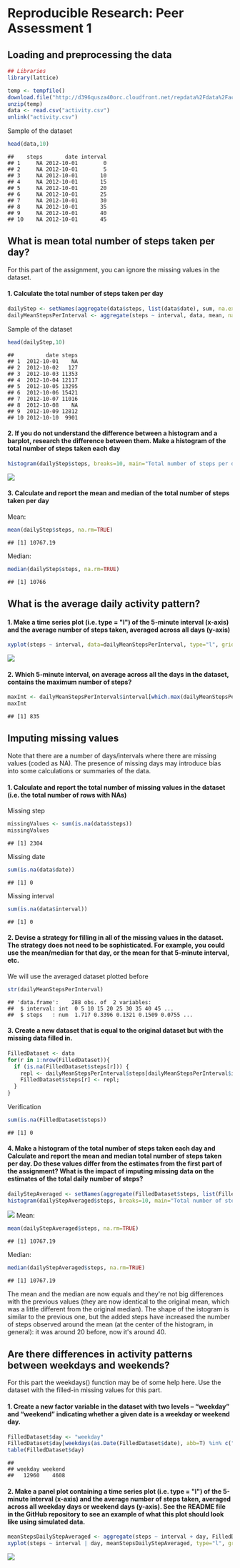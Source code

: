 # Reproducible Research: Peer Assessment 1


## Loading and preprocessing the data

```r
## Libraries
library(lattice)

temp <- tempfile()
download.file("http://d396qusza40orc.cloudfront.net/repdata%2Fdata%2Factivity.zip",temp)
unzip(temp)
data <- read.csv("activity.csv")
unlink("activity.csv")
```
  
Sample of the dataset

```r
head(data,10)
```

```
##    steps       date interval
## 1     NA 2012-10-01        0
## 2     NA 2012-10-01        5
## 3     NA 2012-10-01       10
## 4     NA 2012-10-01       15
## 5     NA 2012-10-01       20
## 6     NA 2012-10-01       25
## 7     NA 2012-10-01       30
## 8     NA 2012-10-01       35
## 9     NA 2012-10-01       40
## 10    NA 2012-10-01       45
```


## What is mean total number of steps taken per day?
For this part of the assignment, you can ignore the missing values in the dataset.  

#### 1. Calculate the total number of steps taken per day

```r
dailyStep <- setNames(aggregate(data$steps, list(data$date), sum, na.exclude=T), c("date", "steps"))
dailyMeanStepsPerInterval <- aggregate(steps ~ interval, data, mean, na.exclude=T)
```
  
Sample of the dataset

```r
head(dailyStep,10)
```

```
##          date steps
## 1  2012-10-01    NA
## 2  2012-10-02   127
## 3  2012-10-03 11353
## 4  2012-10-04 12117
## 5  2012-10-05 13295
## 6  2012-10-06 15421
## 7  2012-10-07 11016
## 8  2012-10-08    NA
## 9  2012-10-09 12812
## 10 2012-10-10  9901
```
  
#### 2. If you do not understand the difference between a histogram and a barplot, research the difference between them. Make a histogram of the total number of steps taken each day

```r
histogram(dailyStep$steps, breaks=10, main="Total number of steps per day", xlab="Steps per day")
```

![](PA1_template_files/figure-html/unnamed-chunk-5-1.png) 
  
#### 3. Calculate and report the mean and median of the total number of steps taken per day  
Mean:

```r
mean(dailyStep$steps, na.rm=TRUE)
```

```
## [1] 10767.19
```
Median:

```r
median(dailyStep$steps, na.rm=TRUE)
```

```
## [1] 10766
```

## What is the average daily activity pattern?

#### 1. Make a time series plot (i.e. type = "l") of the 5-minute interval (x-axis) and the average number of steps taken, averaged across all days (y-axis)

```r
xyplot(steps ~ interval, data=dailyMeanStepsPerInterval, type="l", grid=TRUE, ylab="Number of steps", xlab="Intervals", main="Average daily activity pattern")
```

![](PA1_template_files/figure-html/unnamed-chunk-8-1.png) 

#### 2. Which 5-minute interval, on average across all the days in the dataset, contains the maximum number of steps?  

```r
maxInt <- dailyMeanStepsPerInterval$interval[which.max(dailyMeanStepsPerInterval$steps)]
maxInt
```

```
## [1] 835
```

## Imputing missing values
Note that there are a number of days/intervals where there are missing values (coded as NA). The presence of missing days may introduce bias into some calculations or summaries of the data.

#### 1. Calculate and report the total number of missing values in the dataset (i.e. the total number of rows with NAs)
Missing step

```r
missingValues <- sum(is.na(data$steps))
missingValues
```

```
## [1] 2304
```
Missing date

```r
sum(is.na(data$date))
```

```
## [1] 0
```
Missing interval

```r
sum(is.na(data$interval))
```

```
## [1] 0
```

#### 2. Devise a strategy for filling in all of the missing values in the dataset. The strategy does not need to be sophisticated. For example, you could use the mean/median for that day, or the mean for that 5-minute interval, etc.
We will use the averaged dataset plotted before

```r
str(dailyMeanStepsPerInterval)
```

```
## 'data.frame':	288 obs. of  2 variables:
##  $ interval: int  0 5 10 15 20 25 30 35 40 45 ...
##  $ steps   : num  1.717 0.3396 0.1321 0.1509 0.0755 ...
```

#### 3. Create a new dataset that is equal to the original dataset but with the missing data filled in.

```r
FilledDataset <- data
for(r in 1:nrow(FilledDataset)){
  if (is.na(FilledDataset$steps[r])) {
    repl <- dailyMeanStepsPerInterval$steps[dailyMeanStepsPerInterval$interval == FilledDataset$interval[r]];
    FilledDataset$steps[r] <- repl;
  }
}
```
Verification

```r
sum(is.na(FilledDataset$steps))
```

```
## [1] 0
```

#### 4. Make a histogram of the total number of steps taken each day and Calculate and report the mean and median total number of steps taken per day. Do these values differ from the estimates from the first part of the assignment? What is the impact of imputing missing data on the estimates of the total daily number of steps?

```r
dailyStepAveraged <- setNames(aggregate(FilledDataset$steps, list(FilledDataset$date), sum, na.exclude=T), c("date", "steps"))
histogram(dailyStepAveraged$steps, breaks=10, main="Total number of steps per day, averaged", xlab="Steps per day")
```

![](PA1_template_files/figure-html/unnamed-chunk-16-1.png) 
Mean:

```r
mean(dailyStepAveraged$steps, na.rm=TRUE)
```

```
## [1] 10767.19
```
Median:

```r
median(dailyStepAveraged$steps, na.rm=TRUE)
```

```
## [1] 10767.19
```
The mean and the median are now equals and they're not big differences with the previous values (they are now identical to the original mean, which was a little different from the original median).
The shape of the istogram is similar to the previous one, but the added steps have increased the number of steps observed around the mean (at the center of the histogram, in general): it was around 20 before, now it's around 40.


## Are there differences in activity patterns between weekdays and weekends?
For this part the weekdays() function may be of some help here. Use the dataset with the filled-in missing values for this part.

#### 1. Create a new factor variable in the dataset with two levels – “weekday” and “weekend” indicating whether a given date is a weekday or weekend day.

```r
FilledDataset$day <- "weekday"
FilledDataset$day[weekdays(as.Date(FilledDataset$date), abb=T) %in% c("sab","dom")] <- "weekend"
table(FilledDataset$day)
```

```
## 
## weekday weekend 
##   12960    4608
```

#### 2. Make a panel plot containing a time series plot (i.e. type = "l") of the 5-minute interval (x-axis) and the average number of steps taken, averaged across all weekday days or weekend days (y-axis). See the README file in the GitHub repository to see an example of what this plot should look like using simulated data.

```r
meanStepsDailyStepAveraged <- aggregate(steps ~ interval + day, FilledDataset, mean)
xyplot(steps ~ interval | day, meanStepsDailyStepAveraged, type="l", grid=T, layout=c(1,2), ylab="Number of steps", xlab="Intervals", main="Average activity: Weekdays vs. Weekends")
```

![](PA1_template_files/figure-html/unnamed-chunk-20-1.png) 
